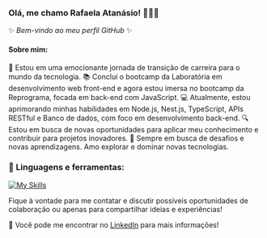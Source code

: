

<!--
**rafaelaatanasio/RafaelaAtanasio** is a ✨ _special_ ✨ repository because its `README.md` (this file) appears on your GitHub profile.

Here are some ideas to get you started:

- 🔭 I’m currently working on ...
- 🌱 I’m currently learning ...
- 👯 I’m looking to collaborate on ...
- 🤔 I’m looking for help with ...
- 💬 Ask me about ...
- 📫 How to reach me: ...
- 😄 Pronouns: ...
- ⚡ Fun fact: ...
-->

### Olá, me chamo Rafaela Atanásio! 👋👩‍💻

✨ _Bem-vindo ao meu perfil GitHub_ ✨ 

#### Sobre mim:

🚀 Estou em uma emocionante jornada de transição de carreira para o mundo da tecnologia.
📚 Concluí o bootcamp da Laboratória em desenvolvimento web front-end e agora estou imersa no bootcamp da Reprograma, focada em back-end com JavaScript.
💻 Atualmente, estou aprimorando minhas habilidades em Node.js, Nest.js, TypeScript, APIs RESTful e Banco de dados, com foco em desenvolvimento back-end.
🔍 Estou em busca de novas oportunidades para aplicar meu conhecimento e contribuir para projetos inovadores.
🧠 Sempre em busca de desafios e novas aprendizagens. Amo explorar e dominar novas tecnologias.

### 🔨 Linguagens e ferramentas:

[![My Skills](https://skillicons.dev/icons?i=angular,css,docker,figma,git,github,html,js,nestjs,netlify,nodejs,notion,npm,postgres,ts,vercel,visualstudio,vscode,wordpress)](https://skillicons.dev)

 

Fique à vontade para me contatar e discutir possíveis oportunidades de colaboração ou apenas para compartilhar ideias e experiências!

💬 Você pode me encontrar no [LinkedIn](https://www.linkedin.com/in/rafaela-atanasio) para mais informações!

